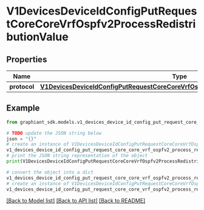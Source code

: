 # V1DevicesDeviceIdConfigPutRequestCoreCoreVrfOspfv2ProcessRedistributionValue


## Properties

Name | Type | Description | Notes
------------ | ------------- | ------------- | -------------
**protocol** | [**V1DevicesDeviceIdConfigPutRequestCoreCoreVrfOspfv2ProcessRedistributionValueProtocol**](V1DevicesDeviceIdConfigPutRequestCoreCoreVrfOspfv2ProcessRedistributionValueProtocol.md) |  | [optional] 

## Example

```python
from graphiant_sdk.models.v1_devices_device_id_config_put_request_core_core_vrf_ospfv2_process_redistribution_value import V1DevicesDeviceIdConfigPutRequestCoreCoreVrfOspfv2ProcessRedistributionValue

# TODO update the JSON string below
json = "{}"
# create an instance of V1DevicesDeviceIdConfigPutRequestCoreCoreVrfOspfv2ProcessRedistributionValue from a JSON string
v1_devices_device_id_config_put_request_core_core_vrf_ospfv2_process_redistribution_value_instance = V1DevicesDeviceIdConfigPutRequestCoreCoreVrfOspfv2ProcessRedistributionValue.from_json(json)
# print the JSON string representation of the object
print(V1DevicesDeviceIdConfigPutRequestCoreCoreVrfOspfv2ProcessRedistributionValue.to_json())

# convert the object into a dict
v1_devices_device_id_config_put_request_core_core_vrf_ospfv2_process_redistribution_value_dict = v1_devices_device_id_config_put_request_core_core_vrf_ospfv2_process_redistribution_value_instance.to_dict()
# create an instance of V1DevicesDeviceIdConfigPutRequestCoreCoreVrfOspfv2ProcessRedistributionValue from a dict
v1_devices_device_id_config_put_request_core_core_vrf_ospfv2_process_redistribution_value_from_dict = V1DevicesDeviceIdConfigPutRequestCoreCoreVrfOspfv2ProcessRedistributionValue.from_dict(v1_devices_device_id_config_put_request_core_core_vrf_ospfv2_process_redistribution_value_dict)
```
[[Back to Model list]](../README.md#documentation-for-models) [[Back to API list]](../README.md#documentation-for-api-endpoints) [[Back to README]](../README.md)


